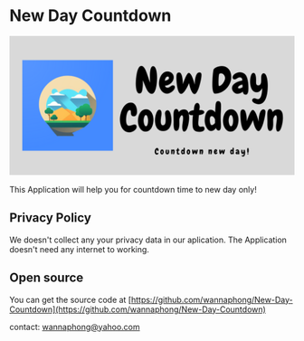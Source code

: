 # New Day Countdown

![](https://github.com/wannaphong/New-Day-Countdown/blob/main/New%20Day%20Countdown.png?raw=true)

This Application will help you for countdown time to new day only!

## Privacy Policy

We doesn't collect any your privacy data in our aplication. The Application doesn't need any internet to working.


## Open source

You can get the source code at [https://github.com/wannaphong/New-Day-Countdown](https://github.com/wannaphong/New-Day-Countdown)


contact: wannaphong@yahoo.com

